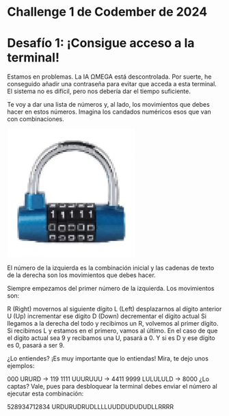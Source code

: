 # Challenge 1 de Codember de 2024

# Desafío 1: ¡Consigue acceso a la terminal!

Estamos en problemas. La IA ΩMEGA está descontrolada. Por suerte, he conseguido añadir una contraseña para evitar que acceda a esta terminal. El sistema no es difícil, pero nos debería dar el tiempo suficiente.

Te voy a dar una lista de números y, al lado, los movimientos que debes hacer en estos números. Imagina los candados numéricos esos que van con combinaciones.

<img src="photo.jpg" alt="Imagen de candado" width="300">


El número de la izquierda es la combinación inicial y las cadenas de texto de la derecha son los movimientos que debes hacer.

Siempre empezamos del primer número de la izquierda. Los movimientos son:

R (Right)  movernos al siguiente dígito
L (Left)   desplazarnos al dígito anterior
U (Up)     incrementar ese dígito
D (Down)   decrementar el dígito actual
Si llegamos a la derecha del todo y recibimos un R, volvemos al primer dígito. Si recibimos L y estamos en el primero, vamos al último. En el caso de que el dígito actual sea 9 y recibamos una U, pasará a 0. Y si es D y ese dígito es 0, pasará a ser 9.

¿Lo entiendes? ¡Es muy importante que lo entiendas! Mira, te dejo unos ejemplos:

000 URURD -> 119
1111 UUURUUU -> 4411
9999 LULULULD -> 8000
¿Lo captas? Vale, pues para desbloquear la terminal debes enviar el número al ejecutar esta combinación:

528934712834 URDURUDRUDLLLLUUDDUDUDUDLLRRRR